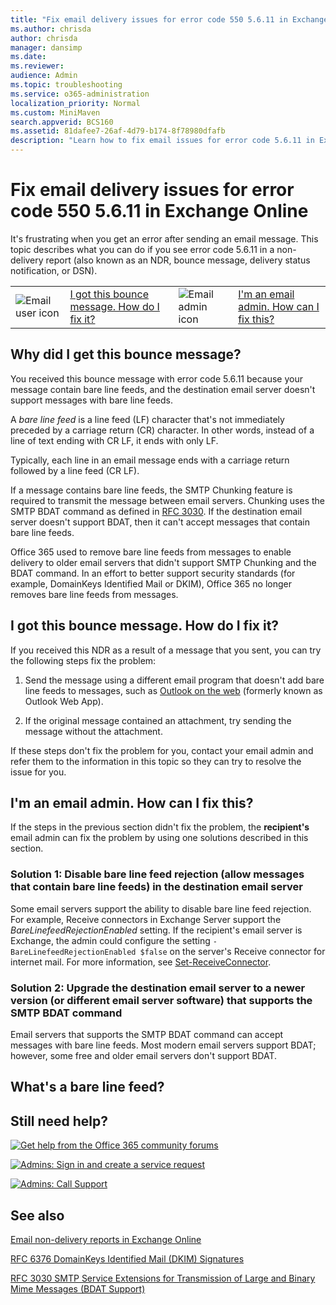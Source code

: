 ```yaml
---
title: "Fix email delivery issues for error code 550 5.6.11 in Exchange Online"
ms.author: chrisda
author: chrisda
manager: dansimp
ms.date: 
ms.reviewer: 
audience: Admin
ms.topic: troubleshooting
ms.service: o365-administration
localization_priority: Normal
ms.custom: MiniMaven
search.appverid: BCS160
ms.assetid: 81dafee7-26af-4d79-b174-8f78980dfafb
description: "Learn how to fix email issues for error code 5.6.11 in Exchange Online (the destination email server rejects messages with bare line feeds)."
---
```


# Fix email delivery issues for error code 550 5.6.11 in Exchange Online

It's frustrating when you get an error after sending an email message. This topic describes what you can do if you see error code 5.6.11 in a non-delivery report (also known as an NDR, bounce message, delivery status notification, or DSN).

|||||
|:-----|:-----|:-----|:-----|
|![Email user icon](../../media/31425afd-41a9-435e-aa85-6886277c369b.png)|[I got this bounce message. How do I fix it?](#i-got-this-bounce-message-how-do-i-fix-it)|![Email admin icon](../../media/3d4c569e-b819-4a29-86b1-4b9619cf2acf.png)|[I'm an email admin. How can I fix this?](#im-an-email-admin-how-can-i-fix-this)|

## Why did I get this bounce message?

You received this bounce message with error code 5.6.11 because your message contain bare line feeds, and the destination email server doesn't support messages with bare line feeds.

A _bare line feed_ is a line feed (LF) character that's not immediately preceded by a carriage return (CR) character. In other words, instead of a line of text ending with CR LF, it ends with only LF.

Typically, each line in an email message ends with a carriage return followed by a line feed (CR LF).

If a message contains bare line feeds, the SMTP Chunking feature is required to transmit the message between email servers. Chunking uses the SMTP BDAT command as defined in [RFC 3030](https://go.microsoft.com/fwlink/p/?LinkId=784893). If the destination email server doesn't support BDAT, then it can't accept messages that contain bare line feeds.

Office 365 used to remove bare line feeds from messages to enable delivery to older email servers that didn't support SMTP Chunking and the BDAT command. In an effort to better support security standards (for example, DomainKeys Identified Mail or DKIM), Office 365 no longer removes bare line feeds from messages.

## I got this bounce message. How do I fix it?

If you received this NDR as a result of a message that you sent, you can try the following steps fix the problem:

1. Send the message using a different email program that doesn't add bare line feeds to messages, such as [Outlook on the web](https://support.office.com/article/a096dc77-d053-4e04-864d-c278e5712ef9.aspx) (formerly known as Outlook Web App).

2. If the original message contained an attachment, try sending the message without the attachment.

If these steps don't fix the problem for you, contact your email admin and refer them to the information in this topic so they can try to resolve the issue for you.

## I'm an email admin. How can I fix this?

If the steps in the previous section didn't fix the problem, the **recipient's** email admin can fix the problem by using one solutions described in this section.

### Solution 1: Disable bare line feed rejection (allow messages that contain bare line feeds) in the destination email server

Some email servers support the ability to disable bare line feed rejection. For example, Receive connectors in Exchange Server support the _BareLinefeedRejectionEnabled_ setting. If the recipient's email server is Exchange, the admin could configure the setting `-BareLinefeedRejectionEnabled $false` on the server's Receive connector for internet mail. For more information, see [Set-ReceiveConnector](https://go.microsoft.com/fwlink/p/?LinkId=784894).

### Solution 2: Upgrade the destination email server to a newer version (or different email server software) that supports the SMTP BDAT command

Email servers that supports the SMTP BDAT command can accept messages with bare line feeds. Most modern email servers support BDAT; however, some free and older email servers don't support BDAT.

## What's a bare line feed?



## Still need help?

[![Get help from the Office 365 community forums](../../media/12a746cc-184b-4288-908c-f718ce9c4ba5.png)](https://go.microsoft.com/fwlink/p/?LinkId=518605)

[![Admins: Sign in and create a service request](../../media/10862798-181d-47a5-ae4f-3f8d5a2874d4.png)](https://go.microsoft.com/fwlink/p/?LinkId=519124)

[![Admins: Call Support](../../media/9f262e67-e8c9-4fc0-85c2-b3f4cfbc064e.png)](https://go.microsoft.com/fwlink/p/?LinkID=518322)

## See also

[Email non-delivery reports in Exchange Online](non-delivery-reports-in-exchange-online.md)

[RFC 6376 DomainKeys Identified Mail (DKIM) Signatures](https://go.microsoft.com/fwlink/p/?LinkId=784892)

[RFC 3030 SMTP Service Extensions for Transmission of Large and Binary Mime Messages (BDAT Support)](https://go.microsoft.com/fwlink/p/?LinkId=784893)
